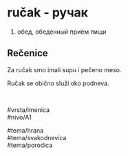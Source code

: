 # ručak - ручак

1. обед, обеденный приём пищи  

## Rečenice

Za ručak smo imali supu i pečeno meso.

Ručak se obično služi oko podneva.

<br>

#vrsta/imenica  
#nivo/A1  

#tema/hrana  
#tema/svakodnevica  
#tema/porodica
